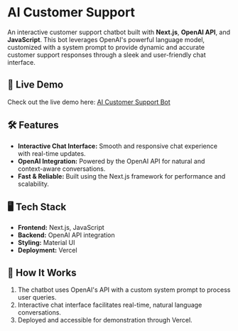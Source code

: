 # AI Customer Support

An interactive customer support chatbot built with **Next.js**, **OpenAI API**, and **JavaScript**. This bot leverages OpenAI's powerful language model, customized with a system prompt to provide dynamic and accurate customer support responses through a sleek and user-friendly chat interface.

## 🚀 Live Demo

Check out the live demo here: [AI Customer Support Bot](https://headstarter-ai-support.vercel.app/)

## 🛠 Features

- **Interactive Chat Interface:** Smooth and responsive chat experience with real-time updates.
- **OpenAI Integration:** Powered by the OpenAI API for natural and context-aware conversations.
- **Fast & Reliable:** Built using the Next.js framework for performance and scalability.

## 🖥️ Tech Stack

- **Frontend:** Next.js, JavaScript
- **Backend:** OpenAI API integration
- **Styling:** Material UI
- **Deployment:** Vercel

## 📝 How It Works

1. The chatbot uses OpenAI's API with a custom system prompt to process user queries.
2. Interactive chat interface facilitates real-time, natural language conversations.
3. Deployed and accessible for demonstration through Vercel.
